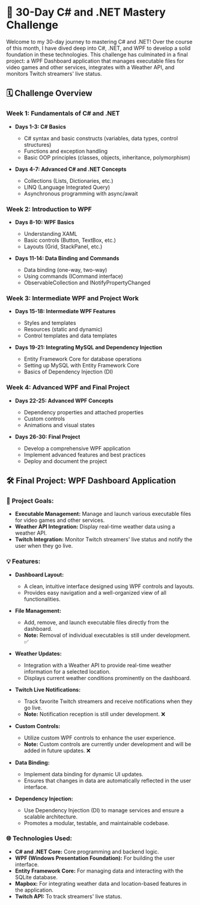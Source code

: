 # 🚀 30-Day C# and .NET Mastery Challenge

Welcome to my 30-day journey to mastering C# and .NET! Over the course of this month, I have dived deep into C#, .NET, and WPF to develop a solid foundation in these technologies. This challenge has culminated in a final project: a WPF Dashboard application that manages executable files for video games and other services, integrates with a Weather API, and monitors Twitch streamers' live status.

## 🗓️ Challenge Overview

### **Week 1: Fundamentals of C# and .NET**
- **Days 1-3: C# Basics**
  - C# syntax and basic constructs (variables, data types, control structures)
  - Functions and exception handling
  - Basic OOP principles (classes, objects, inheritance, polymorphism)

- **Days 4-7: Advanced C# and .NET Concepts**
  - Collections (Lists, Dictionaries, etc.)
  - LINQ (Language Integrated Query)
  - Asynchronous programming with async/await

### **Week 2: Introduction to WPF**
- **Days 8-10: WPF Basics**
  - Understanding XAML
  - Basic controls (Button, TextBox, etc.)
  - Layouts (Grid, StackPanel, etc.)

- **Days 11-14: Data Binding and Commands**
  - Data binding (one-way, two-way)
  - Using commands (ICommand interface)
  - ObservableCollection and INotifyPropertyChanged

### **Week 3: Intermediate WPF and Project Work**
- **Days 15-18: Intermediate WPF Features**
  - Styles and templates
  - Resources (static and dynamic)
  - Control templates and data templates

- **Days 19-21: Integrating MySQL and Dependency Injection**
  - Entity Framework Core for database operations
  - Setting up MySQL with Entity Framework Core
  - Basics of Dependency Injection (DI)

### **Week 4: Advanced WPF and Final Project**
- **Days 22-25: Advanced WPF Concepts**
  - Dependency properties and attached properties
  - Custom controls
  - Animations and visual states

- **Days 26-30: Final Project**
  - Develop a comprehensive WPF application
  - Implement advanced features and best practices
  - Deploy and document the project

## 🛠️ Final Project: WPF Dashboard Application

### 🎯 **Project Goals:**
- **Executable Management:** Manage and launch various executable files for video games and other services.
- **Weather API Integration:** Display real-time weather data using a weather API.
- **Twitch Integration:** Monitor Twitch streamers' live status and notify the user when they go live.

### 💡 **Features:**

- **Dashboard Layout:** 
  - A clean, intuitive interface designed using WPF controls and layouts. 
  - Provides easy navigation and a well-organized view of all functionalities.

- **File Management:**
  - Add, remove, and launch executable files directly from the dashboard. 
  - **Note:** Removal of individual executables is still under development. ✅ 

- **Weather Updates:**
  - Integration with a Weather API to provide real-time weather information for a selected location. 
  - Displays current weather conditions prominently on the dashboard.

- **Twitch Live Notifications:**
  - Track favorite Twitch streamers and receive notifications when they go live. 
  - **Note:** Notification reception is still under development. ❌

- **Custom Controls:**
  - Utilize custom WPF controls to enhance the user experience. 
  - **Note:** Custom controls are currently under development and will be added in future updates. ❌

- **Data Binding:**
  - Implement data binding for dynamic UI updates. 
  - Ensures that changes in data are automatically reflected in the user interface.

- **Dependency Injection:**
  - Use Dependency Injection (DI) to manage services and ensure a scalable architecture. 
  - Promotes a modular, testable, and maintainable codebase.

### 🌐 **Technologies Used:**
- **C# and .NET Core:** Core programming and backend logic.
- **WPF (Windows Presentation Foundation):** For building the user interface.
- **Entity Framework Core:** For managing data and interacting with the SQLite database.
- **Mapbox:** For integrating weather data and location-based features in the application.
- **Twitch API:** To track streamers' live status.







  
